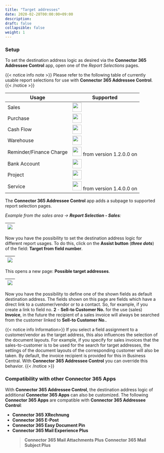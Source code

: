 ```yaml
---
title: "Target addresses"
date: 2020-02-28T00:00:00+09:00
description:
draft: false
collapsible: false
weight: 1
---
```

### Setup

To set the destination address logic as desired via the **Connector 365 Addressee Control** app, open one of the *Report Selections* pages.

{{< notice info note >}}
Please refer to the following table of currently usable report selections for use with **Connector 365 Addressee Control**.
{{< /notice >}}

| Usage | Supported |
-------------|-------------
| Sales    | <img src="/images/apps/Addresse_Control/tick.png" width=30 > |
| Purchase    | <img src="/images/apps/Addresse_Control/tick.png" width=30 > |
| Cash Flow   | <img src="/images/apps/Addresse_Control/cross.png" width=30 > |
| Warehouse      | <img src="/images/apps/Addresse_Control/cross.png" width=30 > |
| Reminder/Finance Charge  | <img src="/images/apps/Addresse_Control/tick.png" width=30 > from version 1.2.0.0 on|
| Bank Account | <img src="/images/apps/Addresse_Control/cross.png" width=30 > |
| Project | <img src="/images/apps/Addresse_Control/cross.png" width=30 > |
| Service | <img src="/images/apps/Addresse_Control/tick.png" width=30 > from version 1.4.0.0 on |

The **Connector 365 Addressee Control** app adds a subpage to supported report selection pages.

*Example from the sales area -> **Report Selection - Sales**:*

|<img src="/images/apps/Addresse_Control/Report_Selection_Sales.png" />|
|-|

Now you have the possibility to set the destination address logic for different report usages.
To do this, click on the **Assist button** (***three dots***) of the field: **Target from field number**.

|![](/images/apps/Addresse_Control/Report_Selection_Sales_AssistButton.png)|
|-|

This opens a new page: **Possible target addresses**.

|![](/images/apps/Addresse_Control/PossibleTargetAddresses.png)|
|-|

Now you have the possibility to define one of the shown fields as default destination address.
The fields shown on this page are fields which have a direct link to a customer/vendor or to a contact.
So, for example, if you create a link to field no. **2** - **Sell-to Customer No.** for the use (sales) **Invoice**, in the future the recipient of a sales invoice will always be searched from the customer linked to **Sell-to Customer No.**.

{{< notice info Information>}}
If you select a field assignment to a customer/vendor as the target address, this also influences the selection of the document layouts.
For example, if you specify for sales invoices that the sales-to-customer is to be used for the 
search for target addresses, the settings of the document layouts of the corresponding customer will also be taken. By default, the invoice recipient is provided for this in Business Central. 
With **Connector 365 Addressee Control** you can override this behavior.
{{< /notice >}}

<a name="ACCon365" class="anchor"></a>
### Compatibility with other **Connector 365 Apps**

With **Connector 365 Addressee Control**, the destination address logic of additional **Connector 365 Apps** can also be customized.
The following **Connector 365 Apps** are compatible with **Connector 365 Addressee Control**:
-  **Connector 365 XRechnung**
-  **Connector 365 E-Post**
-  **Connector 365 Easy Document Pin**
-  **Connector 365 Mail Experience Plus**
   >  **Connector 365 Mail Attachments Plus**
   >  **Connector 365 Mail Subject Plus**
